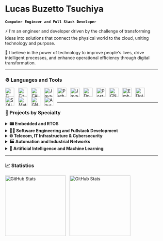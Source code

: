 #  Lucas Buzetto Tsuchiya

**`Computer Engineer and Full Stack Developer`**

⚡ I'm an engineer and developer driven by the challenge of transforming ideas into solutions that connect the physical world to the cloud, uniting technology and purpose.

🚀 I believe in the power of technology to improve people's lives, drive intelligent processes, and enhance operational efficiency through digital transformation.

<p align="left">

---

### ⚙ Languages and Tools
<!-- https://icongr.am/devicon -->
<!-- https://devicon.dev/ -->
<img 
    align="left" 
    alt="C"
    title="C" 
    width="30px" 
    style="padding-right: 10px;" 
    src="https://icongr.am/devicon/c-original.svg?size=128&color=1a1919" 
/>
<img 
    align="left" 
    alt="C++" 
    title="C++"
    width="30px" 
    style="padding-right: 10px;" 
    src="https://icongr.am/devicon/cplusplus-original.svg?size=128&color=1a1919" 
/>
<img 
    align="left" 
    alt="C#"
    title="C#" 
    width="30px" 
    style="padding-right: 10px;" 
    src="https://icongr.am/devicon/csharp-original.svg?size=128&color=1a1919" 
/>
<img 
    align="left" 
    alt="Java"
    title="Java" 
    width="30px" 
    style="padding-right: 10px;" 
    src="https://icongr.am/devicon/java-original.svg?size=128&color=1a1919" 
/>
<img 
    align="left" 
    alt="Python" 
    title="Python"
    width="30px" 
    style="padding-right: 10px;" 
    src="https://cdn.jsdelivr.net/gh/devicons/devicon@latest/icons/python/python-original.svg" 
/>
<img 
    align="left" 
    alt="JavaScript" 
    title="JavaScript"
    width="30px" 
    style="padding-right: 10px;" 
    src="https://cdn.jsdelivr.net/gh/devicons/devicon@latest/icons/javascript/javascript-original.svg" 
/>

<img 
    align="left" 
    alt="Docker" 
    title="Docker"
    width="30px" 
    style="padding-right: 10px;" 
    src="https://icongr.am/devicon/docker-original.svg?size=128&color=currentColor" 
/>
<img 
    align="left" 
    alt="PostgreSQL" 
    title="PostgreSQL"
    width="30px" 
    style="padding-right: 10px;" 
    src="https://icongr.am/devicon/postgresql-original.svg?size=128&color=currentColor" 
/>
<img 
    align="left" 
    alt="GNU Linux" 
    title="GNU Linux"
    width="30px" 
    style="padding-right: 10px;" 
    src="https://icongr.am/devicon/linux-original.svg?size=128&color=currentColor" 
/>

<img 
    align="left" 
    alt="Embedded C" 
    title="Embedded C"
    width="30px" 
    style="padding-right: 10px;" 
    src="https://cdn.jsdelivr.net/gh/devicons/devicon@latest/icons/embeddedc/embeddedc-plain-wordmark.svg" 
/>

<img 
    align="left" 
    alt="Dotnet Core" 
    title="Dotnet Core"
    width="30px" 
    style="padding-right: 10px;" 
    src="https://cdn.jsdelivr.net/gh/devicons/devicon@latest/icons/dotnetcore/dotnetcore-original.svg" 
/>

<img 
    align="left" 
    alt="SQLite" 
    title="SQLite"
    width="30px" 
    style="padding-right: 10px;" 
    src="https://cdn.jsdelivr.net/gh/devicons/devicon@latest/icons/sqlite/sqlite-original.svg" 
/>

<img 
    align="left" 
    alt="Matlab" 
    title="Matlab"
    width="30px" 
    style="padding-right: 10px;" 
    src="https://cdn.jsdelivr.net/gh/devicons/devicon@latest/icons/matlab/matlab-original.svg" 
/>

<img 
    align="left" 
    alt="GNU Linux" 
    title="GNU Linux"
    width="30px" 
    style="padding-right: 10px;" 
    src="https://cdn.jsdelivr.net/gh/devicons/devicon@latest/icons/gitlab/gitlab-original.svg" 
/>

<img 
    align="left" 
    alt="Azure" 
    title="Azure"
    width="30px" 
    style="padding-right: 10px;" 
    src="https://cdn.jsdelivr.net/gh/devicons/devicon@latest/icons/azure/azure-original.svg" 
/>

          
     
          
<br/>
<br/>


<!--
<details>
<summary style="font-size:1.25em;"><strong>📂 Projects by Specialty </strong></summary> 
-->
---
### 📂 Projects by Specialty


<details>
<summary><strong> 📟 Embedded and RTOS</strong></summary>

- **[Irrigation System Control and Monitoring](https://github.com/lucasbtsuchiya/smart-farming-iot)**  
  Development of a device for monitoring, controlling, and activating irrigation systems. The device consists of a microcontroller, sensors, and an actuation relay.  
  `Embedded Linux · C · Python · MySQL · PHP · Bootstrap · Raspberry Pi · Sensor Interfaces · Relay Control · Printed Circuit Board`

- **[Industrial Protocol Edge Gateway](https://github.com/lucasbtsuchiya/projeto2)**  
  Smart edge device with Modbus, OPC-UA, and MQTT support using RTOS on EK-TM4C1294XL. Designed for industrial connectivity and protocol bridging.  
  `C · RTOS · EK-TM4C1294XL · Modbus TCP/RTU · OPC-UA · MQTT`

- **[Autonomous Vehicle Control with RTOS](https://github.com/lucasbtsuchiya/embedded-control-autonomous-simulator)**  
  Embedded RTOS application in C on EK-TM4C1294XL to control an external autonomous vehicle simulator. Handles task scheduling, sensor input processing, and actuator command generation.  
  `C · RTOS · EK-TM4C1294XL · Task Scheduling · Vehicle Simulation Control`

- **[Elevator Control with RTOS](https://github.com/lucasbtsuchiya/embedded-control-elevator-simulator
)**  
  RTOS-based embedded controller on EK-TM4C1294XL interfacing with an elevator simulation. Manages floor selection, door operation, and safety routines using finite state machines.  
  `C · RTOS · EK-TM4C1294XL · Finite State Machine · Elevator Simulation Control`

- **[Smart IoT Device with Zephyr OS](https://github.com/lucasbtsuchiya/projeto5)**  
  IoT node using Zephyr RTOS on ESP32 with cloud connectivity, sensor integration, and communication via MQTT.  
  `C · Zephyr OS · ESP32 · MQTT · BLE · Wi-Fi`

- **[Embedded Linux with Yocto on Raspberry Pi](https://github.com/lucasbtsuchiya/projeto6)**  
  Custom Linux distribution built with Yocto Project for Raspberry Pi, featuring tailored packages, services, and system configuration.  
  `Yocto Project · Linux · Raspberry Pi · Bash · Systemd`

- **[Frequency Counter with RTOS](https://github.com/lucasbtsuchiya/projeto7)**  
  Real-time frequency measurement system using RTOS on EK-TM4C1294XL. Captures and processes timer inputs with high precision.  
  `C · RTOS · EK-TM4C1294XL · Timer Peripherals · LCD Display`

- **[PID Control System with ESP8266](https://github.com/lucasbtsuchiya/embedded-pid-esp8266)**  
  Closed-loop PID controller implemented on ESP8266 with Wi-Fi monitoring and remote parameter tuning.  
  `C · RTOS · ESP8266 · PID Library · Web Interface`

- **[Agro 4.0 Automation with Arduino](https://github.com/lucasbtsuchiya/smart-farming-arduino)**  
  Smart farming prototype using Arduino for sensor data acquisition and actuator control in agricultural environments.  
  `C++ · Arduino · Soil Sensors · Relay Modules · LCD Display`

- **[RFID Tag Reader System](https://github.com/lucasbtsuchiya/rfid-reader-system)**  
  RFID reader implemented with Arduino, interfacing to a Java server and MySQL database for inventory and access management.  
  `C++ · Arduino · Java · MySQL · Serial Communication`

</details>

<details>
<summary><strong> 👨‍💻 Software Engineering and Fullstack Development</strong></summary>

- **[Ateliê Management System](https://github.com/lucasbtsuchiya/projeto1)**  
  Management system for the Laura Ferrari atelier, featuring order tracking, client management, and reporting with Java back-end and Angular front-end on Oracle Database.  
  `Java · Angular · Oracle Database`

- **[IoT Platform on AWS](https://github.com/lucasbtsuchiya/projeto2)**  
  Cloud-based IoT platform built with Node.js back-end and React front-end, featuring device management, real-time monitoring, and AWS integration.  
  `Node.js · React · AWS IoT · AWS Lambda · DynamoDB`

- **[Miles Simulator on Azure](https://github.com/lucasbtsuchiya/projeto3)**  
  Simulation tool for calculating loyalty program miles, implemented in C# with .NET Core and deployed on Azure Cloud services.  
  `C# · .NET Core · Azure App Service · Azure SQL`

- **[REST API CRUD Service](https://github.com/lucasbtsuchiya/api-restful-crud-multilang)**  
  Multi-language RESTful API service providing CRUD operations, with implementations in Java, Python, C#, and Node.js.  
  `Java · Python · C# · Node.js · REST · CRUD`

- **[SOAP Web Service](https://github.com/lucasbtsuchiya/projeto5)**  
  SOAP-based web service with multi-language implementations for interoperability scenarios, built in Java, Python, C#, and Node.js.  
  `Java · Python · C# · Node.js · SOAP · WSDL`

- **[Webhook Handler Service](https://github.com/lucasbtsuchiya/projeto6)**  
  Webhook endpoint service supporting event-driven integrations, developed in Java, Python, C#, and Node.js for versatile deployment.  
  `Java · Python · C# · Node.js · Webhooks · Event Handling`

- **[WebSocket Communication Service](https://github.com/lucasbtsuchiya/projeto7)**  
  Real-time bidirectional communication service with WebSocket protocol, implemented in Java, Python, C#, and Node.js.  
  `Java · Python · C# · Node.js · WebSocket · Real-time Messaging`

- **[gRPC Service Implementation](https://github.com/lucasbtsuchiya/projeto8)**  
  gRPC microservice with multi-language support, featuring high-performance communication and contract-first design in Java, Python, C#, and Node.js.  
  `Java · Python · C# · Node.js · gRPC · Protocol Buffers`

- **[E-commerce Mobile App](https://github.com/lucasbtsuchiya/projeto9)**  
  Mobile application for e-commerce with user authentication, product catalog, cart, and payment integration.  
  `React Native · REST API · Payment Gateway`

- **[Miles App with Azure Integration](https://github.com/lucasbtsuchiya/projeto10)**  
  Mobile application for managing loyalty program miles, featuring Azure integration for authentication, data storage, and cloud functions.  
  `React Native · Azure App Service · Azure Functions · Azure SQL`

</details>

<details>
<summary><strong> 🌐 Telecom, IT Infrastructure & Cybersecurity </strong></summary>

- **[5G and Wi-Fi Coexistence Parameter Simulator](https://github.com/lucasbtsuchiya/projeto1)**  
  Simulator for analyzing coexistence parameters of 5G and Wi-Fi networks based on 3GPP standards. Supports scenario modeling and parameter tuning for interference studies.  
  `Matlab · 3GPP Specs · Simulation Models · Data Analysis`

- **[Wireshark Filters for Industrial Networks](https://github.com/lucasbtsuchiya/projeto2)**  
  Custom Wireshark filter sets and dissector configurations for analyzing and troubleshooting industrial network protocols.  
  `Wireshark · Industrial Protocols · Filters · Troubleshooting`

- **[Network Design with Cisco Packet Tracer](https://github.com/lucasbtsuchiya/projeto3)**  
  Network topology projects and labs designed using Cisco Packet Tracer for training and validation of routing, switching, and security configurations.  
  `Cisco Packet Tracer · Routing · Switching · Network Simulation`

- **[Wireless Network Analysis: HVAC Interference](https://github.com/lucasbtsuchiya/projeto4)**  
  Study of air conditioning system interference on Wi-Fi signal quality, with measurement campaigns and statistical analysis.  
  `Wi-Fi · Spectrum Analysis · RF Measurements · Data Visualization`

- **[Cryptography Concepts and Implementations](https://github.com/lucasbtsuchiya/projeto5)**  
  Exploration of cryptographic algorithms with sample implementations and demonstrations of symmetric, asymmetric, and hashing techniques.  
  `Python · Java · AES · RSA · SHA`

- **[Blockchain Fundamentals and Prototyping](https://github.com/lucasbtsuchiya/projeto6)**  
  Blockchain technology exploration with smart contract prototypes and decentralized application demos.  
  `Ethereum · Solidity · JavaScript · Smart Contracts`

- **[Software Defined Networking (SDN) Projects](https://github.com/lucasbtsuchiya/projeto7)**  
  SDN experiments and labs demonstrating controller-switch communication, network programmability, and flow rule management.  
  `OpenFlow · Mininet · Python · SDN Controllers`

- **[Antenna and Microwave Project Design](https://github.com/lucasbtsuchiya/projeto8)**  
  Design and simulation of antennas and microwave components for wireless communications using specialized EM tools.  
  `CST · HFSS · MATLAB · RF Design`

- **[ISP Deployment with MikroTik](https://github.com/lucasbtsuchiya/projeto9)**  
  Configuration of MikroTik routers for internet service provisioning, including PPPoE, VLANs, QoS, and network security.  
  `MikroTik RouterOS · PPPoE · VLAN · Firewall Rules`

- **[Penetration Testing and Security Assessment](https://github.com/lucasbtsuchiya/projeto10)**  
  Hands-on pentest projects covering vulnerability scanning, exploitation, and reporting with industry-standard tools.  
  `Kali Linux · Metasploit · Nmap · Burp Suite`

</details>


<details>
<summary><strong>🏭 Automation and Industrial Networks </strong></summary>

- **[SCADA with WES and BACnet Drive](https://github.com/lucasbtsuchiya/projeto1)**  
  Supervisory Control and Data Acquisition system integrating WES with BACnet drive communication for building automation and device control.  
  `WES · BACnet · SCADA · Building Automation · Device Control`

- **[SCADA with Elipse and Modbus Simulator](https://github.com/lucasbtsuchiya/projeto2)**  
  SCADA system using Elipse platform interfaced with Modbus simulator for testing and development of industrial automation processes.  
  `Elipse SCADA · Modbus · Simulation · Industrial Automation`

- **[SCADA with SIMATIC WinCC, OPC-UA and S7](https://github.com/lucasbtsuchiya/projeto3)**  
  Industrial SCADA project using SIMATIC WinCC with OPC-UA protocol and Siemens S7 PLC integration for real-time monitoring and control.  
  `SIMATIC WinCC · OPC-UA · Siemens S7 · PLC Integration · SCADA`

- **[SCADA with FactoryTalk and ControlLogix Simulator](https://github.com/lucasbtsuchiya/projeto4)**  
  SCADA application built on FactoryTalk platform communicating with ControlLogix simulator for process monitoring and control validation.  
  `FactoryTalk · ControlLogix · SCADA · Simulation · Process Control`

- **[SCADA with Elipse Power and IEC61850 Simulator](https://github.com/lucasbtsuchiya/projeto5)**  
  Energy management SCADA using Elipse Power integrated with IEC61850 simulator for substation automation testing.  
  `Elipse Power · IEC61850 · SCADA · Substation Automation · Simulation`

- **[CODESYS with WES Integration](https://github.com/lucasbtsuchiya/projeto6)**  
  Automation project combining CODESYS PLC programming environment with WES SCADA system for enhanced control and monitoring.  
  `CODESYS · WES · PLC Programming · SCADA · Automation`

- **[PID Controllers Implementation](https://github.com/lucasbtsuchiya/projeto7)**  
  Design and implementation of PID control algorithms for process control in embedded and industrial systems.  
  `PID Control · Embedded Systems · Control Algorithms · Process Automation`

- **[Substation Simulator with IEC61850](https://github.com/lucasbtsuchiya/projeto8)**  
  Simulator for electrical substations based on IEC61850 standard for testing protection, control, and automation systems.  
  `IEC61850 · Substation Automation · Simulation · Protection Systems`

- **[PLC Ladder Logic Semaphore with Arduino](https://github.com/lucasbtsuchiya/projeto9)**  
  Semaphore traffic light control implemented in ladder logic simulated on Arduino platform for educational purposes.  
  `Arduino · Ladder Logic · Traffic Control · PLC Simulation`

- **[Circuits and DC Converters](https://github.com/lucasbtsuchiya/projeto10)**  
  Design and testing of electronic circuits and DC-DC converters for power electronics applications.  
  `Power Electronics · DC-DC Converters · Circuit Design · Simulation`

</details>

<details>
<summary><strong>🧠 Artificial Intelligence and Machine Learning </strong></summary>

- **[Object Detector with Deep Learning](https://github.com/lucasbtsuchiya/object-detector-dl)**  
  Implementation of object detection models using deep learning techniques with convolutional neural networks and transfer learning.  
  `Python · TensorFlow · Keras · CNN · Transfer Learning`
  
- **[Speaker Recognition using Wavelet Transform and Ensemble Classifier](https://github.com/lucasbtsuchiya/speaker-recognition-matlab)**  
   Speaker recognition system developed in MATLAB, applying Wavelet Transform for feature extraction and statistical ensemble methods for classification.  
  `MATLAB · Wavelet Transform · Feature Extraction · Ensemble Classifier · Speaker Recognition`

- **[Neural Networks](https://github.com/lucasbtsuchiya/projeto2)**  
  Development and training of neural network architectures for classification and regression tasks in various datasets.  
  `Python · PyTorch · Neural Networks · Machine Learning · Data Science`

- **[Genetic Algorithms](https://github.com/lucasbtsuchiya/projeto3)**  
  Exploration of genetic algorithm concepts for optimization problems including selection, crossover, and mutation strategies.  
  `Python · Evolutionary Algorithms · Optimization · Heuristics`

</details>

<!--
</details>
-->


---

### 📈 Statistics
<!-- https://github.com/anuraghazra/github-readme-stats -->

<p>
  <img 
    align="left" 
    alt="GitHub Stats" 
    height="200" 
    style="padding-right: 10px;" 
    src="https://github-readme-stats.vercel.app/api?username=lucasbtsuchiya&show_icons=true&include_all_commits=true" 
  />
<img 
      align="left" 
      alt="GitHub Stats" 
      height="200" 
      src="https://github-readme-stats.vercel.app/api/top-langs/?username=lucasbtsuchiya&layout=compact&custom_title=Technologies&langs_count=9" 
  />

</p>
